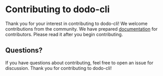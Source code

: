 # Contributing to dodo-cli

Thank you for your interest in contributing to dodo-cli! We welcome contributions from the community.
We have prepared [documentation](https://document.do.dodo-doc.com/for_contributors/getting_started) for contributors.
Please read it after you begin contributing.

## Questions?

If you have questions about contributing, feel free to open an issue for discussion.
Thank you for contributing to dodo-cli!

